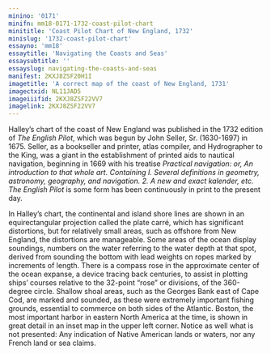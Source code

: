 ```yaml
---
minino: '0171'
minifn: mm18-0171-1732-coast-pilot-chart
minititle: 'Coast Pilot Chart of New England, 1732'
minislug: '1732-coast-pilot-chart'
essayno: 'mm18'
essaytitle: 'Navigating the Coasts and Seas'
essaysubtitle: ''
essayslug: navigating-the-coasts-and-seas
manifest: 2KXJ8ZSF20H1I
imagetitle: 'A correct map of the coast of New England, 1731'
imagectxid: NL11JAD5
imageiiifid: 2KXJ8ZSF22VV7
imagelink: 2KXJ8ZSF22VV7
---
```

Halley’s chart of the coast of New England was published in the 1732 edition of _The English Pilot_, which was begun by John Seller, Sr. (1630-1697) in 1675. Seller, as a bookseller and printer, atlas compiler, and Hydrographer to the King, was a giant in the establishment of printed aids to nautical navigation, beginning in 1669 with his treatise _Practical navigation: or, An introduction to that whole art. Containing I. Several definitions in geometry, astronomy, geography, and navigation. 2. A new and exact kalender, etc._ _The English Pilot_ is some form has been continuously in print to the present day. 

In Halley’s chart, the continental and island shore lines are shown in an equirectangular projection called the plate carré, which has significant distortions, but for relatively small areas, such as offshore from New England, the distortions are manageable. Some areas of the ocean display soundings, numbers on the water referring to the water depth at that spot, derived from sounding the bottom with lead weights on ropes marked by increments of length. There is a compass rose in the approximate center of the ocean expanse, a device tracing back centuries, to assist in plotting ships’ courses relative to the 32-point “rose” or divisions, of the 360-degree circle. Shallow shoal areas, such as the Georges Bank east of Cape Cod, are marked and sounded, as these were extremely important fishing grounds, essential to commerce on both sides of the Atlantic. Boston, the most important harbor in eastern North America at the time, is shown in great detail in an inset map in the upper left corner. Notice as well what is not presented: Any indication of Native American lands or waters, nor any French land or sea claims. 



